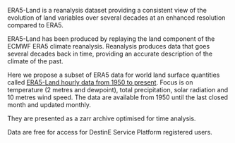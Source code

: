 ERA5-Land is a reanalysis dataset providing a consistent view of the evolution of land variables
over several decades at an enhanced resolution compared to ERA5.

ERA5-Land has been produced by replaying the land component of the ECMWF ERA5 climate reanalysis.
Reanalysis produces data that goes several decades back in time, providing an accurate description of the climate of the past.


<!---The ERA5-Land dataset, as any other simulation, provides estimates which have some degree of uncertainty.
Numerical models can only provide a more or less accurate representation of the real physical processes governing different
components of the Earth System. In general, the uncertainty of model estimates grows as we go back in time,
because the number of observations available to create a good quality atmospheric forcing is lower.
ERA5-land parameter fields can currently be used in combination with the uncertainty of the equivalent ERA5 fields.


The temporal and spatial resolutions of ERA5-Land makes this dataset very useful
for all kind of land surface applications such as flood or drought forecasting.
The temporal and spatial resolution of this dataset, the period covered in time,
as well as the fixed grid used for the data distribution at any period enables decisions makers,
businesses and individuals to access and use more accurate information on land states.--->

Here we propose a subset of ERA5 data for world land surface quantities called [ERA5-Land hourly data from 1950 to present](https://doi.org/10.24381/cds.e2161bac). Focus is on temperature (2 metres and dewpoint), total precipitation, solar radiation and 10 metres wind speed. The data are available from 1950 until the last closed month and updated monthly.

They are presented as a zarr archive optimised for time analysis.

Data are free for access for DestinE Service Platform registered users.